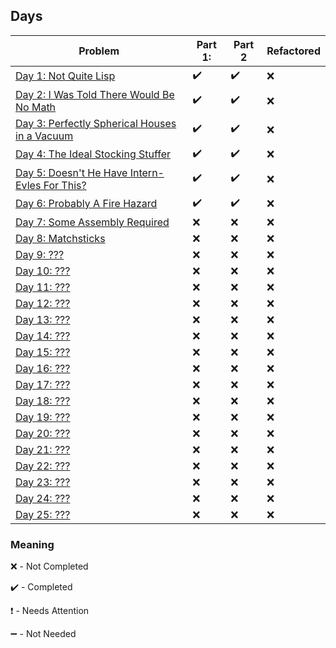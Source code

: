 ## Days

| Problem | Part 1: | Part 2 | Refactored |
| ------- | ------- | ------ | ---------- |
| [Day 1: Not Quite Lisp](2015day1) | :heavy_check_mark: | :heavy_check_mark: | :x: |
| [Day 2: I Was Told There Would Be No Math](2015day2) | :heavy_check_mark: | :heavy_check_mark: | :x: |
| [Day 3: Perfectly Spherical Houses in a Vacuum](2015day3) | :heavy_check_mark: | :heavy_check_mark: | :x: |
| [Day 4: The Ideal Stocking Stuffer](2015day4) | :heavy_check_mark: | :heavy_check_mark: | :x: |
| [Day 5: Doesn't He Have Intern-Evles For This?](2015day5) | :heavy_check_mark: | :heavy_check_mark: | :x: |
| [Day 6: Probably A Fire Hazard](2015day6) | :heavy_check_mark: | :heavy_check_mark: | :x: |
| [Day 7: Some Assembly Required](2015day7) | :x: | :x: | :x: |\
| [Day 8: Matchsticks](2015day8) | :x: | :x: | :x: |
| [Day 9: ???](.) | :x: | :x: | :x: |
| [Day 10: ???](.) | :x: | :x: | :x: |
| [Day 11: ???](.) | :x: | :x: | :x: |
| [Day 12: ???](.) | :x: | :x: | :x: |
| [Day 13: ???](.) | :x: | :x: | :x: |
| [Day 14: ???](.) | :x: | :x: | :x: |
| [Day 15: ???](.) | :x: | :x: | :x: |
| [Day 16: ???](.) | :x: | :x: | :x: |
| [Day 17: ???](.) | :x: | :x: | :x: |
| [Day 18: ???](.) | :x: | :x: | :x: |
| [Day 19: ???](.) | :x: | :x: | :x: |
| [Day 20: ???](.) | :x: | :x: | :x: |
| [Day 21: ???](.) | :x: | :x: | :x: |
| [Day 22: ???](.) | :x: | :x: | :x: |
| [Day 23: ???](.) | :x: | :x: | :x: |
| [Day 24: ???](.) | :x: | :x: | :x: |
| [Day 25: ???](.) | :x: | :x: | :x: |

### Meaning

:x: - Not Completed

:heavy_check_mark: - Completed

:heavy_exclamation_mark: - Needs Attention

:heavy_minus_sign: - Not Needed
